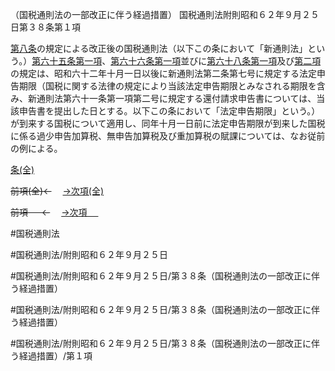 （国税通則法の一部改正に伴う経過措置）
国税通則法附則昭和６２年９月２５日第３８条第１項

[第八条](国税通則法＿＿＿＿附則昭和６２年９月２５日第８条第１項)の規定による改正後の国税通則法（以下この条において「新通則法」という。）[第六十五条第一項](国税通則法＿＿＿＿附則昭和６２年９月２５日第６５条第１項)、[第六十六条第一項](国税通則法＿＿＿＿附則昭和６２年９月２５日第６６条第１項)並びに[第六十八条第一項](国税通則法＿＿＿＿附則昭和６２年９月２５日第６８条第１項)及び[第二項](国税通則法＿＿＿＿附則昭和６２年９月２５日第３８条第２項)の規定は、昭和六十二年十月一日以後に新通則法第二条第七号に規定する法定申告期限（国税に関する法律の規定により当該法定申告期限とみなされる期限を含み、新通則法第六十一条第一項第二号に規定する還付請求申告書については、当該申告書を提出した日とする。以下この条において「法定申告期限」という。）が到来する国税について適用し、同年十月一日前に法定申告期限が到来した国税に係る過少申告加算税、無申告加算税及び重加算税の賦課については、なお従前の例による。

[条(全)](国税通則法＿＿＿＿附則昭和６２年９月２５日第３８条_.md)

~~前項(全)←~~　  [→次項(全)](国税通則法＿＿＿＿附則昭和６２年９月２５日第３８条第２項_.md)

~~前項 　 ←~~　  [→次項 　 ](国税通則法＿＿＿＿附則昭和６２年９月２５日第３８条第２項.md)



#国税通則法

#国税通則法/附則昭和６２年９月２５日

#国税通則法/附則昭和６２年９月２５日/第３８条（国税通則法の一部改正に伴う経過措置）

#国税通則法/附則昭和６２年９月２５日/第３８条（国税通則法の一部改正に伴う経過措置）

#国税通則法/附則昭和６２年９月２５日/第３８条（国税通則法の一部改正に伴う経過措置）/第１項

